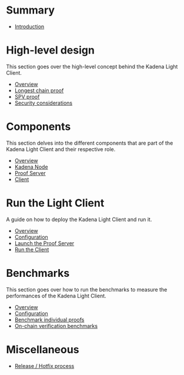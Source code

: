 # Summary

- [Introduction](./README.md)

# High-level design

This section goes over the high-level concept behind the Kadena Light Client.

- [Overview](./design/overview.md)
- [Longest chain proof](./design/longest_chain.md)
- [SPV proof](./design/spv.md)
- [Security considerations](./design/security.md)

# Components

This section delves into the different components that are part of the Kadena 
Light Client and their respective role.

- [Overview](./components/overview.md)
- [Kadena Node](./components/kadena_node.md)
- [Proof Server](./components/proof_server.md)
- [Client](./components/client.md)

# Run the Light Client

A guide on how to deploy the Kadena Light Client and run it.

- [Overview](./run/overview.md)
- [Configuration](./run/configuration.md)
- [Launch the Proof Server](./run/setup_proof_server.md)
- [Run the Client](./run/setup_client.md)

# Benchmarks

This section goes over how to run the benchmarks to measure the performances of the Kadena Light Client.

- [Overview](./benchmark/overview.md)
- [Configuration](./benchmark/configuration.md)
- [Benchmark individual proofs](./benchmark/proof.md)
- [On-chain verification benchmarks](./benchmark/on_chain.md)

# Miscellaneous

- [Release / Hotfix process](./misc/release.md)
